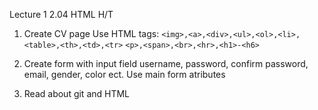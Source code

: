 Lecture 1 2.04
HTML
H/T
1. Create CV page
Use HTML tags:
```<img>,<a>,<div>,<ul>,<ol>,<li>,<table>,<th>,<td>,<tr>```
```<p>,<span>,<br>,<hr>,<h1>-<h6>```

2. Create form with input field
username, password, confirm password, email,
gender, color ect.
Use main form atributes

3. Read about git and HTML


